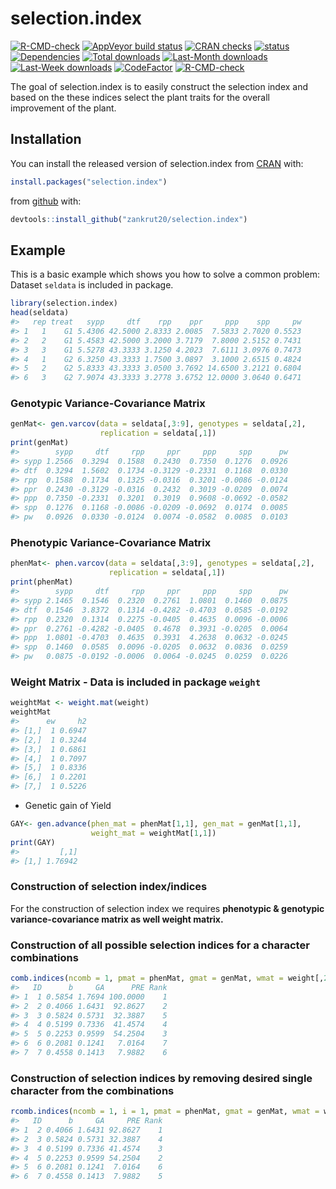 
<!-- README.md is generated from README.Rmd. Please edit that file -->

# selection.index

<!-- badges: start -->

[![R-CMD-check](https://github.com/zankrut20/selection.index/workflows/R-CMD-check/badge.svg)](https://github.com/zankrut20/selection.index/actions)
[![AppVeyor build
status](https://ci.appveyor.com/api/projects/status/github/zankrut20/selection.index?branch=master&svg=true)](https://ci.appveyor.com/project/zankrut20/selection.index)
[![CRAN
checks](https://cranchecks.info/badges/summary/selection.index)](https://cran.r-project.org/web/checks/check_results_selection.index.html)
[![status](https://www.r-pkg.org/badges/version/selection.index)](https://CRAN.R-project.org/package=selection.index)
[![Dependencies](https://tinyverse.netlify.com/badge/selection.index)](https://cran.r-project.org/package=selection.index)
[![Total
downloads](http://cranlogs.r-pkg.org/badges/grand-total/selection.index?color=blue)](https://cran.r-project.org/package=selection.index)
[![Last-Month
downloads](http://cranlogs.r-pkg.org/badges/last-month/selection.index?color=green)](https://cran.r-project.org/package=selection.index)
[![Last-Week
downloads](http://cranlogs.r-pkg.org/badges/last-week/selection.index?color=green)](https://cran.r-project.org/package=selection.index)
[![CodeFactor](https://www.codefactor.io/repository/github/zankrut20/selection.index/badge)](https://www.codefactor.io/repository/github/zankrut20/selection.index)
[![R-CMD-check](https://github.com/zankrut20/selection.index/actions/workflows/R-CMD-check.yaml/badge.svg)](https://github.com/zankrut20/selection.index/actions/workflows/R-CMD-check.yaml)

<!-- badges: end -->

The goal of selection.index is to easily construct the selection index
and based on the these indices select the plant traits for the overall
improvement of the plant.

## Installation

You can install the released version of selection.index from
[CRAN](https://CRAN.R-project.org) with:

``` r
install.packages("selection.index")
```

from [github](https://github.com/zankrut20/selection.index) with:

``` r
devtools::install_github("zankrut20/selection.index")
```

## Example

This is a basic example which shows you how to solve a common problem:
Dataset `seldata` is included in package.

``` r
library(selection.index)
head(seldata)
#>   rep treat   sypp     dtf    rpp    ppr     ppp    spp     pw
#> 1   1    G1 5.4306 42.5000 2.8333 2.0085  7.5833 2.7020 0.5523
#> 2   2    G1 5.4583 42.5000 3.2000 3.7179  7.8000 2.5152 0.7431
#> 3   3    G1 5.5278 43.3333 3.1250 4.2023  7.6111 3.0976 0.7473
#> 4   1    G2 6.3250 43.3333 1.7500 3.0897  3.1000 2.6515 0.4824
#> 5   2    G2 5.8333 43.3333 3.0500 3.7692 14.6500 3.2121 0.6804
#> 6   3    G2 7.9074 43.3333 3.2778 3.6752 12.0000 3.0640 0.6471
```

### Genotypic Variance-Covariance Matrix

``` r
genMat<- gen.varcov(data = seldata[,3:9], genotypes = seldata[,2],
                    replication = seldata[,1])
print(genMat)
#>        sypp     dtf     rpp     ppr     ppp     spp      pw
#> sypp 1.2566  0.3294  0.1588  0.2430  0.7350  0.1276  0.0926
#> dtf  0.3294  1.5602  0.1734 -0.3129 -0.2331  0.1168  0.0330
#> rpp  0.1588  0.1734  0.1325 -0.0316  0.3201 -0.0086 -0.0124
#> ppr  0.2430 -0.3129 -0.0316  0.2432  0.3019 -0.0209  0.0074
#> ppp  0.7350 -0.2331  0.3201  0.3019  0.9608 -0.0692 -0.0582
#> spp  0.1276  0.1168 -0.0086 -0.0209 -0.0692  0.0174  0.0085
#> pw   0.0926  0.0330 -0.0124  0.0074 -0.0582  0.0085  0.0103
```

### Phenotypic Variance-Covariance Matrix

``` r
phenMat<- phen.varcov(data = seldata[,3:9], genotypes = seldata[,2],
                      replication = seldata[,1])
print(phenMat)
#>        sypp     dtf     rpp     ppr     ppp     spp      pw
#> sypp 2.1465  0.1546  0.2320  0.2761  1.0801  0.1460  0.0875
#> dtf  0.1546  3.8372  0.1314 -0.4282 -0.4703  0.0585 -0.0192
#> rpp  0.2320  0.1314  0.2275 -0.0405  0.4635  0.0096 -0.0006
#> ppr  0.2761 -0.4282 -0.0405  0.4678  0.3931 -0.0205  0.0064
#> ppp  1.0801 -0.4703  0.4635  0.3931  4.2638  0.0632 -0.0245
#> spp  0.1460  0.0585  0.0096 -0.0205  0.0632  0.0836  0.0259
#> pw   0.0875 -0.0192 -0.0006  0.0064 -0.0245  0.0259  0.0226
```

### Weight Matrix - Data is included in package `weight`

``` r
weightMat <- weight.mat(weight)
weightMat
#>      ew     h2
#> [1,]  1 0.6947
#> [2,]  1 0.3244
#> [3,]  1 0.6861
#> [4,]  1 0.7097
#> [5,]  1 0.8336
#> [6,]  1 0.2201
#> [7,]  1 0.5226
```

-   Genetic gain of Yield

``` r
GAY<- gen.advance(phen_mat = phenMat[1,1], gen_mat = genMat[1,1],
                  weight_mat = weightMat[1,1])
print(GAY)
#>         [,1]
#> [1,] 1.76942
```

### Construction of selection index/indices

For the construction of selection index we requires **phenotypic &
genotypic variance-covariance matrix as well weight matrix.**<br>

### Construction of all possible selection indices for a character combinations

``` r
comb.indices(ncomb = 1, pmat = phenMat, gmat = genMat, wmat = weight[,2:3], wcol = 1, GAY = GAY)
#>   ID      b     GA      PRE Rank
#> 1  1 0.5854 1.7694 100.0000    1
#> 2  2 0.4066 1.6431  92.8627    2
#> 3  3 0.5824 0.5731  32.3887    5
#> 4  4 0.5199 0.7336  41.4574    4
#> 5  5 0.2253 0.9599  54.2504    3
#> 6  6 0.2081 0.1241   7.0164    7
#> 7  7 0.4558 0.1413   7.9882    6
```

### Construction of selection indices by removing desired single character from the combinations

``` r
rcomb.indices(ncomb = 1, i = 1, pmat = phenMat, gmat = genMat, wmat = weight[,2:3], wcol = 1, GAY = GAY)
#>   ID      b     GA     PRE Rank
#> 1  2 0.4066 1.6431 92.8627    1
#> 2  3 0.5824 0.5731 32.3887    4
#> 3  4 0.5199 0.7336 41.4574    3
#> 4  5 0.2253 0.9599 54.2504    2
#> 5  6 0.2081 0.1241  7.0164    6
#> 6  7 0.4558 0.1413  7.9882    5
```
